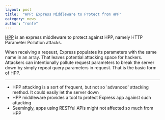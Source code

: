 ```yaml
---
layout: post
title:  "HPP: Express Middleware to Protect from HPP"
category: news
author: "ronfe"
---
```


[HPP](https://github.com/analog-nico/hpp ) is an express middleware to protect against HPP, namely HTTP Parameter Pollution attacks.

When receiving a reqeust, Express populates its parameters with the same name in an array.
That leaves potential attacking space for hackers. Attackers can intentionally pollute
request parameters to break the server down by simply repeat query parameters in request.
That is the basic form of HPP.

***

* HPP attacking is a sort of frequent, but not so 'advanced' attacking method. It could easily let the server down
* HPP middleware provides a tool to protect Express app against such attacking
* Seemingly, apps using RESTful APIs might not affected so much from HPP
